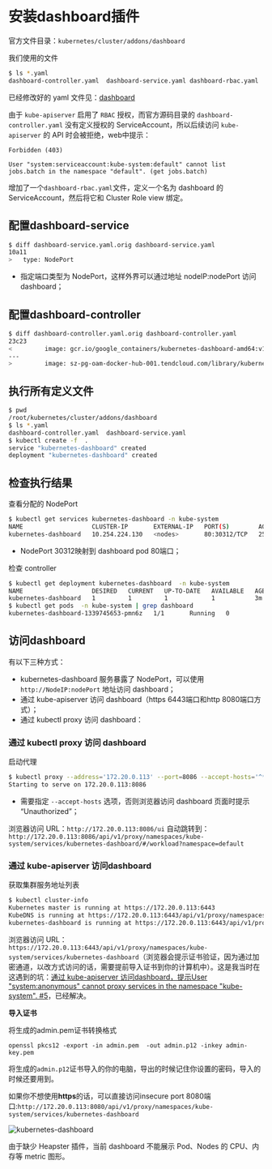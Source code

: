 # 安装dashboard插件

官方文件目录：`kubernetes/cluster/addons/dashboard`

我们使用的文件

``` bash
$ ls *.yaml
dashboard-controller.yaml  dashboard-service.yaml dashboard-rbac.yaml
```

已经修改好的 yaml 文件见：[dashboard](./manifests/dashboard)

由于 `kube-apiserver` 启用了 `RBAC` 授权，而官方源码目录的 `dashboard-controller.yaml` 没有定义授权的 ServiceAccount，所以后续访问 `kube-apiserver` 的 API 时会被拒绝，web中提示：

```
Forbidden (403)

User "system:serviceaccount:kube-system:default" cannot list jobs.batch in the namespace "default". (get jobs.batch)
```

增加了一个`dashboard-rbac.yaml`文件，定义一个名为 dashboard 的 ServiceAccount，然后将它和 Cluster Role view 绑定。

## 配置dashboard-service

``` bash
$ diff dashboard-service.yaml.orig dashboard-service.yaml
10a11
>   type: NodePort
```

+ 指定端口类型为 NodePort，这样外界可以通过地址 nodeIP:nodePort 访问 dashboard；

## 配置dashboard-controller

``` bash
$ diff dashboard-controller.yaml.orig dashboard-controller.yaml
23c23
<         image: gcr.io/google_containers/kubernetes-dashboard-amd64:v1.6.0
---
>         image: sz-pg-oam-docker-hub-001.tendcloud.com/library/kubernetes-dashboard-amd64:v1.6.0
```

## 执行所有定义文件

``` bash
$ pwd
/root/kubernetes/cluster/addons/dashboard
$ ls *.yaml
dashboard-controller.yaml  dashboard-service.yaml
$ kubectl create -f  .
service "kubernetes-dashboard" created
deployment "kubernetes-dashboard" created
```

## 检查执行结果

查看分配的 NodePort

``` bash
$ kubectl get services kubernetes-dashboard -n kube-system
NAME                   CLUSTER-IP       EXTERNAL-IP   PORT(S)        AGE
kubernetes-dashboard   10.254.224.130   <nodes>       80:30312/TCP   25s
```

+ NodePort 30312映射到 dashboard pod 80端口；

检查 controller

``` bash
$ kubectl get deployment kubernetes-dashboard  -n kube-system
NAME                   DESIRED   CURRENT   UP-TO-DATE   AVAILABLE   AGE
kubernetes-dashboard   1         1         1            1           3m
$ kubectl get pods  -n kube-system | grep dashboard
kubernetes-dashboard-1339745653-pmn6z   1/1       Running   0          4m
```

## 访问dashboard

有以下三种方式：

- kubernetes-dashboard 服务暴露了 NodePort，可以使用 `http://NodeIP:nodePort` 地址访问 dashboard；
- 通过 kube-apiserver 访问 dashboard（https 6443端口和http 8080端口方式）；
- 通过 kubectl proxy 访问 dashboard：

### 通过 kubectl proxy 访问 dashboard

启动代理

``` bash
$ kubectl proxy --address='172.20.0.113' --port=8086 --accept-hosts='^*$'
Starting to serve on 172.20.0.113:8086
```

+ 需要指定 `--accept-hosts` 选项，否则浏览器访问 dashboard 页面时提示 “Unauthorized”；

浏览器访问 URL：`http://172.20.0.113:8086/ui`
自动跳转到：`http://172.20.0.113:8086/api/v1/proxy/namespaces/kube-system/services/kubernetes-dashboard/#/workload?namespace=default`

### 通过 kube-apiserver 访问dashboard

获取集群服务地址列表

``` bash
$ kubectl cluster-info
Kubernetes master is running at https://172.20.0.113:6443
KubeDNS is running at https://172.20.0.113:6443/api/v1/proxy/namespaces/kube-system/services/kube-dns
kubernetes-dashboard is running at https://172.20.0.113:6443/api/v1/proxy/namespaces/kube-system/services/kubernetes-dashboard
```

浏览器访问 URL：`https://172.20.0.113:6443/api/v1/proxy/namespaces/kube-system/services/kubernetes-dashboard`（浏览器会提示证书验证，因为通过加密通道，以改方式访问的话，需要提前导入证书到你的计算机中）。这是我当时在这遇到的坑：[通过 kube-apiserver 访问dashboard，提示User "system:anonymous" cannot proxy services in the namespace "kube-system". #5](https://github.com/opsnull/follow-me-install-kubernetes-cluster/issues/5)，已经解决。

**导入证书**

将生成的admin.pem证书转换格式

```
openssl pkcs12 -export -in admin.pem  -out admin.p12 -inkey admin-key.pem
```

将生成的`admin.p12`证书导入的你的电脑，导出的时候记住你设置的密码，导入的时候还要用到。

如果你不想使用**https**的话，可以直接访问insecure port 8080端口:`http://172.20.0.113:8080/api/v1/proxy/namespaces/kube-system/services/kubernetes-dashboard`

![kubernetes-dashboard](http://olz1di9xf.bkt.clouddn.com/kubernetes-dashboard-raw.jpg)

由于缺少 Heapster 插件，当前 dashboard 不能展示 Pod、Nodes 的 CPU、内存等 metric 图形。